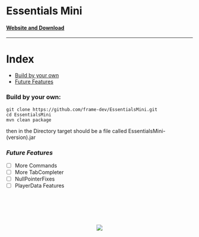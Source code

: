 # Essentials Mini
#### [Website and Download](https://framedev.stream/sites/downloads/essentialsmini)
___
# Index
- [Build by your own](#build-by-your-own)
- [Future Features](#future-features)

### Build by your own:
```
git clone https://github.com/frame-dev/EssentialsMini.git
cd EssentialsMini
mvn clean package
```

then in the Directory target should be a file called EssentialsMini-(version).jar

### *Future Features*
- [ ] More Commands
- [ ] More TabCompleter
- [ ] NullPointerFixes
- [ ] PlayerData Features

<br><br><br><br>
<div style="text-align:center"><img src="https://framedev.stream/logo.jpg" /></div>